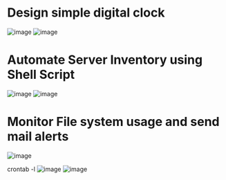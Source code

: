 Design simple digital clock
==========================

![image](https://user-images.githubusercontent.com/53966749/198026268-2b5e2111-8074-4834-bc6a-51554ceb8b37.png)
![image](https://user-images.githubusercontent.com/53966749/198026522-e45fd7bc-ca2d-4681-8b3b-84c00b9ebe6a.png)

Automate Server Inventory using Shell Script
============================================
![image](https://user-images.githubusercontent.com/53966749/198026666-ee182e2c-de33-4b78-aba8-cec87f2053eb.png)
![image](https://user-images.githubusercontent.com/53966749/198026713-d97d9f92-fd45-4ccb-9465-786e2a2e8608.png)

Monitor File system usage and send mail alerts
===============================================
![image](https://user-images.githubusercontent.com/53966749/198027832-c178e217-c3aa-4dc7-8163-0ed0449f369e.png)

crontab -l
![image](https://user-images.githubusercontent.com/53966749/198027908-b5537177-acf9-41cc-ab48-d4fa7b2e71f0.png)
![image](https://user-images.githubusercontent.com/53966749/198027999-0902da21-c3c3-4440-af41-cc1d1fe807ce.png)

